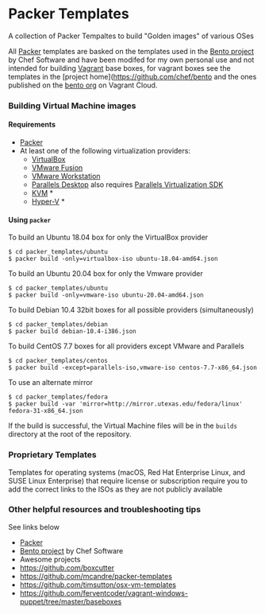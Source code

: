 # Packer Templates

A collection of Packer Tempaltes to build "Golden images" of various OSes

All [Packer](https://www.packer.io/) templates are basked on the templates used
in the [Bento project](https://github.com/chef/bento) by Chef Software and have
been modifed for my own personal use and not intended for building
[Vagrant](https://www.vagrantup.com/) base boxes, for vagrant boxes see the
templates in the [project home](https://github.com/chef/bento and the ones published on the
[bento org](https://app.vagrantup.com/bento) on Vagrant Cloud.

### Building Virtual Machine images

#### Requirements

- [Packer](https://www.packer.io/)
- At least one of the following virtualization providers:
  - [VirtualBox](https://www.virtualbox.org)
  - [VMware Fusion](https://www.vmware.com/products/fusion.html)
  - [VMware Workstation](https://www.vmware.com/products/workstation.html)
  - [Parallels Desktop](http://www.parallels.com/products/desktop) also requires [Parallels Virtualization SDK](https://www.parallels.com/products/desktop/download/)
  - [KVM](https://www.linux-kvm.org/page/Main_Page) *
  - [Hyper-V](https://technet.microsoft.com/en-us/library/hh831531(v=ws.11).aspx) *

#### Using `packer`

To build an Ubuntu 18.04 box for only the VirtualBox provider

```
$ cd packer_templates/ubuntu
$ packer build -only=virtualbox-iso ubuntu-18.04-amd64.json
```

To build an Ubuntu 20.04 box for only the Vmware provider

```
$ cd packer_templates/ubuntu
$ packer build -only=vmware-iso ubuntu-20.04-amd64.json
```

To build Debian 10.4 32bit boxes for all possible providers (simultaneously)

```
$ cd packer_templates/debian
$ packer build debian-10.4-i386.json
```

To build CentOS 7.7 boxes for all providers except VMware and Parallels

```
$ cd packer_templates/centos
$ packer build -except=parallels-iso,vmware-iso centos-7.7-x86_64.json
```

To use an alternate mirror

```
$ cd packer_templates/fedora
$ packer build -var 'mirror=http://mirror.utexas.edu/fedora/linux' fedora-31-x86_64.json
```

If the build is successful, the Virtual Machine files will be in the `builds` directory at the root of the repository.

### Proprietary Templates

Templates for operating systems (macOS, Red Hat Enterprise Linux, and SUSE Linux Enterprise)
that require license or subscription require you to add the correct links to the ISOs as they are not publicly available

### Other helpful resources and troubleshooting tips

See links below

 * [Packer](https://www.packer.io/)
 * [Bento project](https://github.com/chef/bento) by Chef Software
 * Awesome projects
  * https://github.com/boxcutter
  * https://github.com/mcandre/packer-templates
  * https://github.com/timsutton/osx-vm-templates
  * https://github.com/ferventcoder/vagrant-windows-puppet/tree/master/baseboxes